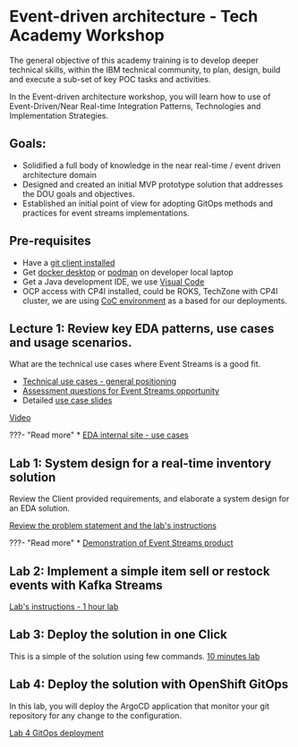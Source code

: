 # Event-driven architecture - Tech Academy Workshop

The general objective of this academy training is to develop deeper technical skills, within the IBM technical community, to plan, design, build and execute a sub-set of key POC tasks and activities.

In the Event-driven architecture workshop, you will learn how to use of Event-Driven/Near Real-time Integration Patterns, Technologies and Implementation Strategies. 

## Goals:

* Solidified a full body of knowledge in the near real-time / event driven architecture domain 
* Designed and created an initial MVP prototype solution that addresses the DOU goals and objectives.
* Established an initial point of view for adopting GitOps methods and practices for event streams implementations.

## Pre-requisites

* Have a [git client installed](https://github.com/git-guides/install-git)
* Get [docker desktop](https://www.docker.com/products/docker-desktop/) or [podman](https://podman.io/) on developer local laptop
* Get a Java development IDE, we use [Visual Code](https://code.visualstudio.com/)
* OCP access with CP4I installed, could be ROKS, TechZone with CP4I cluster, we are using [CoC environment](https://cmc.coc-ibm.com/cluster/biggs) as a based for our deployments.
## Lecture 1: Review key EDA patterns, use cases and usage scenarios.

What are the technical use cases where Event Streams is a good fit.

* [Technical use cases - general positioning](https://ibm-cloud-architecture.github.io/refarch-eda/introduction/usecases/#technical-use-cases)
* [Assessment questions for Event Streams opportunity](https://pages.github.ibm.com/boyerje/eda-internal/kafka-assessment/)
* Detailed [use case slides](https://github.ibm.com/boyerje/eda-internal/raw/master/docs/eda-usecases/01-EDA-Usecases.pptx)

[Video]()

???- "Read more"
    * [EDA internal site - use cases](https://pages.github.ibm.com/boyerje/eda-internal/eda-usecases/)
## Lab 1: System design for a real-time inventory solution

Review the Client provided requirements, and elaborate a system design for an EDA solution.

[Review the problem statement and the lab's instructions](./lab1/)

???- "Read more"
    * [Demonstration of Event Streams product](https://pages.github.ibm.com/boyerje/eda-internal/demo/demo-script/)
## Lab 2: Implement a simple item sell or restock events with Kafka Streams


[Lab's instructions - 1 hour lab](./lab2)

## Lab 3: Deploy the solution in one Click

This is a simple of the solution using few commands. [10 minutes lab](./lab3)

## Lab 4: Deploy the solution with OpenShift GitOps

In this lab, you will deploy the ArgoCD application that monitor your git repository for any change to the configuration.

[Lab 4 GitOps deployment](./lab4)